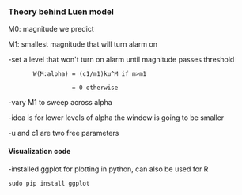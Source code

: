 ### Theory behind Luen model

M0: magnitude we predict

M1: smallest magnitude that will turn alarm on

-set a level that won't turn on alarm until magnitude passes threshold

           W(M:alpha) = (c1/m1)ku^M if m>m1
           
                      = 0 otherwise

-vary M1 to sweep across alpha

-idea is for lower levels of alpha the window is going to be smaller

-u and c1 are two free parameters

#### Visualization code

-installed ggplot for plotting in python, can also be used for R

```sudo pip install ggplot```
